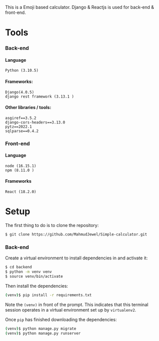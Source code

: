 ﻿This is a Emoji based calculator. Django & Reactjs is used for back-end & front-end.
# Tools
### Back-end
#### Language
	Python (3.10.5)

#### Frameworks:
	Django(4.0.5)
	django rest framework (3.13.1 )
	
#### Other libraries / tools:
	asgiref==3.5.2
	django-cors-headers==3.13.0
	pytz==2022.1
	sqlparse==0.4.2

### Front-end
#### Language
	node (16.15.1)
	npm (8.11.0 )

####  Frameworks
	React (18.2.0)

# Setup
The first thing to do is to clone the repository:
```sh
$ git clone https://github.com/MahmudJewel/Simple-calculator.git
```
### Back-end
Create a virtual environment to install dependencies in and activate it:
```sh
$ cd backend
$ python -m venv venv
$ source venv/bin/activate
```
Then install the dependencies:
```sh
(venv)$ pip install -r requirements.txt
```
Note the `(venv)` in front of the prompt. This indicates that this terminal
session operates in a virtual environment set up by `virtualenv2`.

Once `pip` has finished downloading the dependencies:
```sh
(venv)$ python manage.py migrate
(venv)$ python manage.py runserver
```
